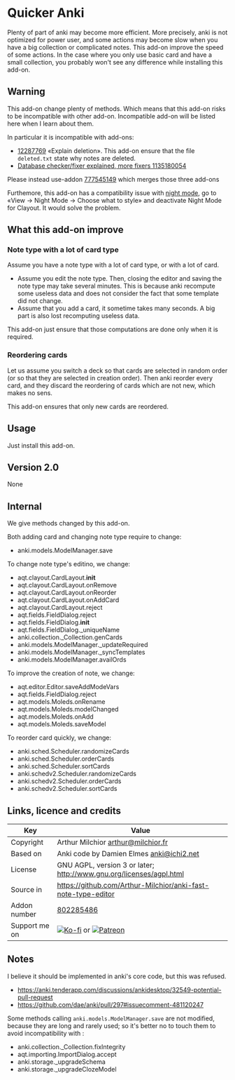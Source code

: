 # Quicker Anki
Plenty of part of anki may become more efficient. More precisely, anki
is not optimized for power user, and some actions may become slow when
you have a big collection or complicated notes. This add-on improve
the speed of some actions. In the case where you only use basic card
and have a small collection, you probably won't see any difference
while installing this add-on.

## Warning
This add-on change plenty of methods. Which means that this add-on
risks to be incompatible with other add-on. Incompatible add-on will
be listed here when I learn about them.

In particular it is incompatible with add-ons:
* [12287769](https://ankiweb.net/shared/info/12287769) «Explain
deletion». This add-on ensure that the file `deleted.txt` state
why notes are deleted.
* [Database checker/fixer explained, more fixers 1135180054](https://ankiweb.net/shared/info/1135180054)

Please instead use-addon
[777545149](https://ankiweb.net/shared/info/777545149) which merges
those three add-ons

Furthemore, this add-on has a compatibility issue with [night mode](https://ankiweb.net/shared/info/1496166067), go to «View → Night Mode → Choose what to style» and deactivate Night Mode for Clayout. It would solve the problem.

## What this add-on improve
### Note type with a lot of card type
Assume you have a note type with a lot of card type, or with a lot of
card.
* Assume you edit the note type. Then, closing the editor and
  saving the note type may take several minutes. This is because anki
  recompute some useless data and does not consider the fact that
  some template did not change.
* Assume that you add a card, it sometime takes many seconds. A big
  part is also lost recomputing useless data.

This add-on just ensure that those computations are done only when it
is required.

### Reordering cards
Let us assume you switch a deck so that cards are selected in random
order (or so that they are selected in creation order). Then anki
reorder every card, and they discard the reordering of cards which are
not new, which makes no sens.

This add-on ensures that only new cards are reordered.


## Usage
Just install this add-on.
## Version 2.0
None
## Internal
We give methods changed by this add-on.

Both adding card and changing note type require to change:
* anki.models.ModelManager.save

To change note type's editino, we change:
* aqt.clayout.CardLayout.__init__
* aqt.clayout.CardLayout.onRemove
* aqt.clayout.CardLayout.onReorder
* aqt.clayout.CardLayout.onAddCard
* aqt.clayout.CardLayout.reject
* aqt.fields.FieldDialog.reject
* aqt.fields.FieldDialog.__init__
* aqt.fields.FieldDialog._uniqueName
* anki.collection._Collection.genCards
* anki.models.ModelManager._updateRequired
* anki.models.ModelManager._syncTemplates
* anki.models.ModelManager.availOrds

To improve the creation of note, we change:
* aqt.editor.Editor.saveAddModeVars
* aqt.fields.FieldDialog.reject
* aqt.models.Moleds.onRename
* aqt.models.Moleds.modelChanged
* aqt.models.Moleds.onAdd
* aqt.models.Moleds.saveModel

To reorder card quickly, we change:
* anki.sched.Scheduler.randomizeCards
* anki.sched.Scheduler.orderCards
* anki.sched.Scheduler.sortCards
* anki.schedv2.Scheduler.randomizeCards
* anki.schedv2.Scheduler.orderCards
* anki.schedv2.Scheduler.sortCards



## Links, licence and credits

Key         |Value
------------|-------------------------------------------------------------------
Copyright   | Arthur Milchior <arthur@milchior.fr>
Based on    | Anki code by Damien Elmes <anki@ichi2.net>
License     | GNU AGPL, version 3 or later; http://www.gnu.org/licenses/agpl.html
Source in   | https://github.com/Arthur-Milchior/anki-fast-note-type-editor
Addon number| [802285486](https://ankiweb.net/shared/info/802285486)
Support me on| [![Ko-fi](https://ko-fi.com/img/Kofi_Logo_Blue.svg)](Ko-fi.com/arthurmilchior) or [![Patreon](http://www.milchior.fr/patreon.png)](https://www.patreon.com/bePatron?u=146206)

## Notes

I believe it should be implemented in anki's core code, but this was
refused.
* https://anki.tenderapp.com/discussions/ankidesktop/32549-potential-pull-request
* https://github.com/dae/anki/pull/297#issuecomment-481120247

Some methods calling `anki.models.ModelManager.save`  are not
modified, because they are long and rarely used; so it's better no to
touch them to avoid incompatibility with :
* anki.collection._Collection.fixIntegrity
* aqt.importing.ImportDialog.accept
* anki.storage._upgradeSchema
* anki.storage._upgradeClozeModel
